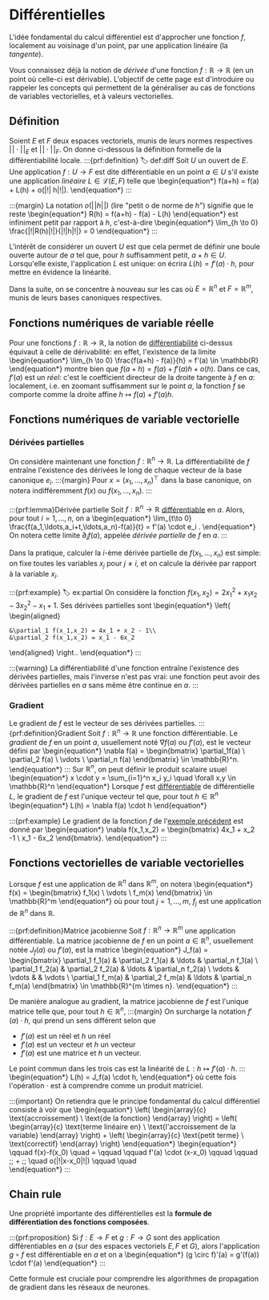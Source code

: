 # Différentielles

L'idée fondamental du calcul différentiel est d'approcher une fonction $f$, localement au voisinage d'un point, par une application linéaire (la *tangente*).

Vous connaissez déjà la notion de *dérivée* d'une fonction $f:\mathbb{R} \to \mathbb{R}$ (en un point où celle-ci est dérivable). L'objectif de cette page est d'introduire ou rappeler les concepts qui permettent de la généraliser au cas de fonctions de variables vectorielles, et à valeurs vectorielles.

## Définition

Soient $E$ et $F$ deux espaces vectoriels, munis de leurs normes respectives $|\!| \cdot |\!|_E$ et $|\!| \cdot |\!|_F$. On donne ci-dessous la définition formelle de la différentiabilité locale.
:::{prf:definition}
:label: def:diff
Soit $U$ un ouvert de $E$. Une application $f:U \to F$ est dite différentiable en un point $a \in U$ s'il existe une application *linéaire* $L \in \mathcal{L}(E,F)$ telle que
\begin{equation*}
    f(a+h) = f(a) + L(h) + o(|\!| h|\!|).
\end{equation*}
:::

:::{margin}
La notation $o(|\!|h|\!|)$ (lire "petit o de norme de $h$") signifie que le reste
\begin{equation*}
    R(h) = f(a+h) - f(a) - L(h)
\end{equation*}
est infiniment petit par rapport à $h$, c'est-à-dire
\begin{equation*}
    \lim_{h \to 0} \frac{|\!|R(h)|\!|}{|\!|h|\!|} = 0
\end{equation*}
:::

L'intérêt de considérer un ouvert $U$ est que cela permet de définir une boule ouverte autour de $a$ tel que, pour $h$ suffisamment petit, $a+h \in U$. Lorsqu'elle existe, l'application $L$ est unique: on écrira $L(h) = f'(a) \cdot h$, pour mettre en évidence la linéarité.

Dans la suite, on se concentre à nouveau sur les cas où $E = \mathbb{R}^n$ et $F = \mathbb{R}^m$, munis de leurs bases canoniques respectives.

## Fonctions numériques de variable réelle

Pour une fonctions $f : \mathbb{R} \to \mathbb{R}$, la notion de [différentiabilité](#def:diff) ci-dessus équivaut à celle de dérivabilité: en effet, l'existence de la limite
\begin{equation*}
    \lim_{h \to 0} \frac{f(a+h) - f(a)}{h} = f'(a) \in \mathbb{R}
\end{equation*}
montre bien que $f(a+h) = f(a) + f'(a)h + o(h)$. Dans ce cas, $f'(a)$ est un *réel*: c'est le coefficient directeur de la droite tangente à $f$ en $a$: localement, i.e. en zoomant suffisamment sur le point $a$, la fonction $f$ se comporte comme la droite affine $h \mapsto f(a) + f'(a)h$.

## Fonctions numériques de variable vectorielle

### Dérivées partielles
On considère maintenant une fonction $f:\mathbb{R}^n \to \mathbb{R}$. La différentiabilité de $f$ entraîne l'existence des dérivées le long de chaque vecteur de la base canonique $e_i$.
:::{margin}
Pour $x = (x_1,\ldots,x_n)^\top$ dans la base canonique, on notera indifféremment $f(x)$ ou $f(x_1,\ldots,x_n)$. 
:::

:::{prf:lemma}Dérivée partielle
Soit $f:\mathbb{R}^n\to\mathbb{R}$ [différentiable](#def:diff) en $a$. Alors, pour tout $i=1,\ldots,n$, on a 
\begin{equation*}
    \lim_{t\to 0} \frac{f(a_1,\ldots,a_i+t,\ldots,a_n)-f(a)}{t} = f'(a) \cdot e_i .
\end{equation*}
On notera cette limite $\partial_i f(a)$, appelée *dérivée partielle* de $f$ en $a$.
:::

Dans la pratique, calculer la $i$-ème dérivée partielle de $f(x_1,\ldots,x_n)$ est simple: on fixe toutes les variables $x_j$ pour $j\neq i$, et on calcule la dérivée par rapport à la variable $x_i$.

:::{prf:example}
:label: ex:partial
On considère la fonction $f(x_1,x_2) = 2x_1^2 + x_1x_2 - 3x_2^2 - x_1 + 1$. Ses dérivées partielles sont
\begin{equation*}
\left\{
\begin{aligned}

    &\partial_1 f(x_1,x_2) = 4x_1 + x_2 - 1\\
    &\partial_2 f(x_1,x_2) = x_1 - 6x_2

\end{aligned}
\right..
\end{equation*}
:::

:::{warning}
La différentiabilité d'une fonction entraîne l'existence des dérivées partielles, mais l'inverse n'est pas vrai: une fonction peut avoir des dérivées partielles en $a$ sans même être continue en $a$.
:::


### Gradient

Le gradient de $f$ est le vecteur de ses dérivées partielles.
:::{prf:definition}Gradient
Soit $f:\mathbb{R}^n \to \mathbb{R}$ une fonction différentiable. Le *gradient* de $f$ en un point $a$, usuellement noté $\nabla f(a)$ ou $f'(a)$, est le vecteur défini par
\begin{equation*}
    \nabla f(a) = \begin{bmatrix} \partial_1f(a) \\ \partial_2 f(a) \\ \vdots \\ \partial_n f(a) \end{bmatrix} \in \mathbb{R}^n.
\end{equation*}
:::
Sur $\mathbb{R}^n$, on peut définir le produit scalaire usuel
\begin{equation*}
    x \cdot y = \sum_{i=1}^n x_i y_i \quad \forall x,y \in \mathbb{R}^n
\end{equation*}
Lorsque $f$ est [différentiable](#def:diff) de différentielle $L$, le gradient de $f$ est l'unique vecteur tel que, pour tout $h \in \mathbb{R}^n$
\begin{equation*}
    L(h) = \nabla f(a) \cdot h
\end{equation*}

:::{prf:example}
Le gradient de la fonction $f$ de l'[exemple précédent](#ex:partial) est donné par
\begin{equation*}
    \nabla f(x_1,x_2) = \begin{bmatrix} 4x_1 + x_2 -1 \\ x_1 - 6x_2 \end{bmatrix}.
\end{equation*}
:::


## Fonctions vectorielles de variable vectorielles

Lorsque $f$ est une application de $\mathbb{R}^n$ dans $\mathbb{R}^m$, on notera
\begin{equation*}
    f(x) = \begin{bmatrix} f_1(x) \\ \vdots \\ f_m(x) \end{bmatrix} \in \mathbb{R}^m
\end{equation*}
où pour tout $j=1,\ldots,m$, $f_j$ est une application de $\mathbb{R}^n$ dans $\mathbb{R}$.

:::{prf:definition}Matrice jacobienne
Soit $f:\mathbb{R}^n \to \mathbb{R}^m$ une application différentiable. La matrice jacobienne de $f$ en un point $a \in \mathbb{R}^n$, usuellement notée $J_f(a)$ ou $f'(a)$, est la matrice
\begin{equation*}
    J_f(a) = 
    \begin{bmatrix} 
        \partial_1 f_1(a) & \partial_2 f_1(a) & \ldots & \partial_n f_1(a) \\
        \partial_1 f_2(a) & \partial_2 f_2(a) & \ldots & \partial_n f_2(a) \\
        \vdots & \vdots & & \vdots \\
        \partial_1 f_m(a) & \partial_2 f_m(a) & \ldots & \partial_n f_m(a)
    \end{bmatrix} \in \mathbb{R}^{m \times n}.
\end{equation*}
:::

De manière analogue au gradient, la matrice jacobienne de $f$ est l'unique matrice telle que, pour tout $h \in \mathbb{R}^n$,
:::{margin}
On surcharge la notation $f'(a) \cdot h$, qui prend un sens différent selon que
- $f'(a)$ est un réel et $h$ un réel
- $f'(a)$ est un vecteur et $h$ un vecteur
- $f'(a)$ est une matrice et $h$ un vecteur.

Le point commun dans les trois cas est la linéarité de $L:h\mapsto f'(a) \cdot h$.
:::
\begin{equation*}
    L(h) = J_f(a) \cdot h,
\end{equation*}
où cette fois l'opération $\cdot$ est à comprendre comme un produit matriciel.

:::{important}
On retiendra que le principe fondamental du calcul différentiel consiste à voir que
\begin{equation*}
    \left( \begin{array}{c} \text{accroissement} \\ \text{de la fonction} \end{array} \right)
    =
    \left( \begin{array}{c} \text{terme linéaire en} \\ \text{l'accroissement de la variable} \end{array} \right)
    +
    \left( \begin{array}{c} \text{petit terme} \\ \text{correctif} \end{array} \right)
\end{equation*}
\begin{equation*}
    \qquad f(x)-f(x_0) \quad = \qquad \qquad f'(a) \cdot (x-x_0) \qquad \qquad \;\; + \;\; \quad o(|\!|x-x_0|\!|) \qquad \quad  
\end{equation*}
:::

## Chain rule

Une propriété importante des différentielles est la **formule de différentiation des fonctions composées**.

:::{prf:proposition}
Si $f : E \to F$ et $g : F \to G$ sont des application différentiables en $a$ (sur des espaces vectoriels $E, F$ et $G$), alors l'application $g \circ f$ est différentiable en $a$ et on a
\begin{equation*}
    (g \circ f)'(a) = g'(f(a)) \cdot f'(a)
\end{equation*}
:::

Cette formule est cruciale pour comprendre les algorithmes de propagation de gradient dans les réseaux de neurones.
